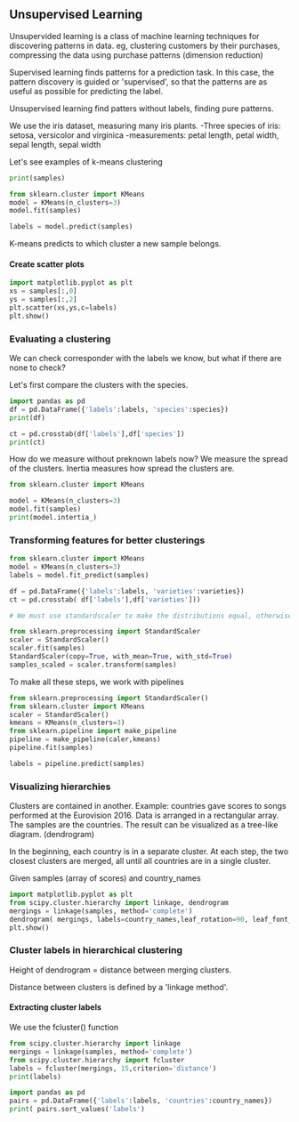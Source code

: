 ## Unsupervised Learning

Unsupervided learning is a class of machine learning techniques for discovering patterns in data. 
eg, clustering customers by their purchases, compressing the data using purchase patterns (dimension reduction)


Supervised learning finds patterns for a prediction task. In this case, the pattern discovery is guided or 'supervised', so that the patterns are as useful as possible for predicting the label.

Unsupervised learning find patters without labels, finding pure patterns.

We use the iris dataset, measuring many iris plants.
-Three species of iris: setosa, versicolor and virginica
-measurements: petal length, petal width, sepal length, sepal width

Let's see examples of k-means clustering

```python
print(samples)

from sklearn.cluster import KMeans
model = KMeans(n_clusters=3)
model.fit(samples)

labels = model.predict(samples)
```

K-means predicts to which cluster a new sample belongs.

#### Create scatter plots
```python
import matplotlib.pyplot as plt
xs = samples[:,0]
ys = samples[:,2]
plt.scatter(xs,ys,c=labels)
plt.show()
```


### Evaluating a clustering

We can check corresponder with the labels we know, but what if there are none to check? 

Let's first compare the clusters with the species.

```python
import pandas as pd
df = pd.DataFrame({'labels':labels, 'species':species})
print(df)

ct = pd.crosstab(df['labels'],df['species'])
print(ct)
```

How do we measure without preknown labels now? We measure the spread of the clusters. Inertia measures how spread the clusters are.

```python
from sklearn.cluster import KMeans

model = KMeans(n_clusters=3)
model.fit(samples)
print(model.intertia_)
```

### Transforming features for better clusterings

```python
from sklearn.cluster import KMeans
model = KMeans(n_clusters=3)
labels = model.fit_predict(samples)

df = pd.DataFrame({'labels':labels, 'varieties':varieties})
ct = pd.crosstab( df['labels'],df['varieties']))

# We must use standardscaler to make the distributions equal, otherwise the model does not pick up on the different variances

from sklearn.preprocessing import StandardScaler
scaler = StandardScaler()
scaler.fit(samples)
StandardScaler(copy=True, with_mean=True, with_std=True)
samples_scaled = scaler.transform(samples)
```

To make all these steps, we work with pipelines

```python
from sklearn.preprocessing import StandardScaler()
from sklearn.cluster import KMeans
scaler = StandardScaler()
kmeans = KMeans(n_clusters=3)
from sklearn.pipeline import make_pipeline
pipeline = make_pipeline(caler,kmeans)
pipeline.fit(samples)

labels = pipeline.predict(samples)
```

### Visualizing hierarchies

Clusters are contained in another. 
Example: countries gave scores to songs performed at the Eurovision 2016. Data is arranged in a rectangular array. The samples are the countries. The result can be visualized as a tree-like diagram. (dendrogram)

In the beginning, each country is in a separate cluster. At each step, the two closest clusters are merged, all until all countries are in a single cluster.

Given samples (array of scores) and country_names
```python
import matplotlib.pyplot as plt
from scipy.cluster.hierarchy import linkage, dendrogram
mergings = linkage(samples, method='complete')
dendrogram( mergings, labels=country_names,leaf_rotation=90, leaf_font_size=6)
plt.show()
```

### Cluster labels in hierarchical clustering

Height of dendrogram = distance between merging clusters.

Distance between clusters is defined by a 'linkage method'.

#### Extracting cluster labels

We use the fcluster() function
```python
from scipy.cluster.hierarchy import linkage
mergings = linkage(samples, method='complete')
from scipy.cluster.hierarchy import fcluster
labels = fcluster(mergings, 15,criterion='distance')
print(labels)

import pandas as pd
pairs = pd.DataFrame({'labels':labels, 'countries':country_names})
print( pairs.sort_values('labels')
```
